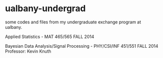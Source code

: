 # ualbany-undergrad

some codes and files from my undergraduate exchange program at ualbany.

Applied Statistics - MAT 465/565 FALL 2014 

Bayesian Data Analysis/Signal Processing - PHY/CSI/INF 451/551 FALL 2014
Professor: Kevin Knuth
